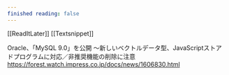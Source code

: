 ```yaml
---
finished reading: false
---
```

[[ReadItLater]] [[Textsnippet]]

Oracle、「MySQL 9.0」を公開 ～新しいベクトルデータ型、JavaScriptストアドプログラムに対応／非推奨機能の削除に注意 https://forest.watch.impress.co.jp/docs/news/1606830.html